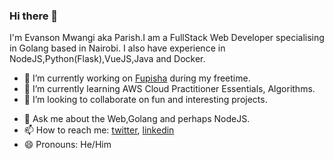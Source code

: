 ### Hi there 👋 
I'm Evanson Mwangi aka Parish.I am a FullStack Web Developer specialising in Golang based in Nairobi. I also have experience in NodeJS,Python(Flask),VueJS,Java and Docker.
- 🔭 I’m currently working on [Fupisha](https://github.com/nairobi-gophers/fupisha) during my freetime.
- 🌱 I’m currently learning AWS Cloud Practitioner Essentials, Algorithms.
- 👯 I’m looking to collaborate on fun and interesting projects.
<!-- - 🤔 I’m looking for work (remote). -->
- 💬 Ask me about the Web,Golang and perhaps NodeJS.
- 📫 How to reach me: [twitter](https://twitter.com/_mr_Parish), [linkedin](https://www.linkedin.com/in/evansonmwangi/)
- 😄 Pronouns: He/Him

<!--
**basebandit/basebandit** is a ✨ _special_ ✨ repository because its `README.md` (this file) appears on your GitHub profile.

Here are some ideas to get you started:

- 🔭 I’m currently working on ...
- 🌱 I’m currently learning ...
- 👯 I’m looking to collaborate on ...
- 🤔 I’m looking for help with ...
- 💬 Ask me about ...
- 📫 How to reach me: ...
- 😄 Pronouns: ...
- ⚡ Fun fact: ...
-->
